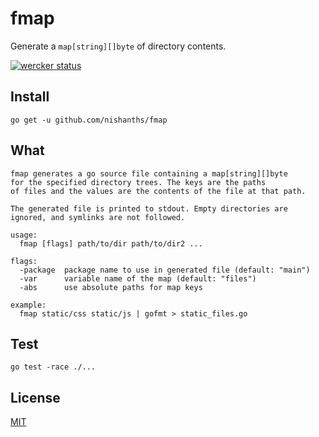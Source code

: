 # fmap

Generate a `map[string][]byte` of directory contents.

[![wercker status](https://app.wercker.com/status/d946d386cadef972e6dc50cef520b6a1/s/master "wercker status")](https://app.wercker.com/project/byKey/d946d386cadef972e6dc50cef520b6a1)

## Install

```
go get -u github.com/nishanths/fmap
```

## What

```
fmap generates a go source file containing a map[string][]byte
for the specified directory trees. The keys are the paths
of files and the values are the contents of the file at that path.

The generated file is printed to stdout. Empty directories are
ignored, and symlinks are not followed.

usage:
  fmap [flags] path/to/dir path/to/dir2 ...

flags:
  -package  package name to use in generated file (default: "main")
  -var      variable name of the map (default: "files")
  -abs      use absolute paths for map keys

example:
  fmap static/css static/js | gofmt > static_files.go
```

## Test

```
go test -race ./...
```

## License

[MIT](https://nishanths.mit-license.org)
